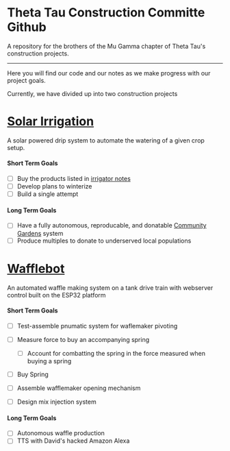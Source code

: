 # Theta Tau Construction Committe Github

A repository for the brothers of the Mu Gamma chapter of Theta Tau's construction projects.

---

Here you will find our code and our notes as we make progress with our project goals.

Currently, we have divided up into two construction projects

# [Solar Irrigation](Irrigator%20Notes.md)

A solar powered drip system to automate the watering of a given crop setup.

#### Short Term Goals

- [ ] Buy the products listed in [irrigator notes](Irrigator%20Notes.md)
- [ ] Develop plans to winterize
- [ ] Build a single attempt

#### Long Term Goals

- [ ] Have a fully autonomous, reproducable, and donatable [Community Gardens](https://study.com/academy/lesson/community-gardens-definition-benefits-rules-best-practices.html) system
- [ ] Produce multiples to donate to underserved local populations

# [Wafflebot](Oct%2029%20Construction%20Meeting.md)

An automated waffle making system on a tank drive train with webserver control built on the ESP32 platform

#### Short Term Goals

- [ ] Test-assemble pnumatic system for waflemaker pivoting
- [ ] Measure force to buy an accompanying spring
  - [ ] Account for combatting the spring in the force measured when buying a spring
- [ ] Buy Spring
- [ ] Assemble wafflemaker opening mechanism
- [ ] Design mix injection system
  

#### Long Term Goals

- [ ] Autonomous waffle production
- [ ] TTS with David's hacked Amazon Alexa
